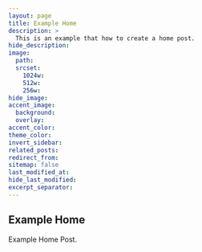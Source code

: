 ```yaml
---
layout: page
title: Example Home
description: >
  This is an example that how to create a home post.
hide_description:
image:
  path:
  srcset:
    1024w:
    512w:
    256w:
hide_image:
accent_image:
  background:
  overlay:
accent_color:
theme_color:
invert_sidebar:
related_posts:
redirect_from:
sitemap: false
last_modified_at:
hide_last_modified:
excerpt_separator:
---
```


## Example Home

Example Home Post.
